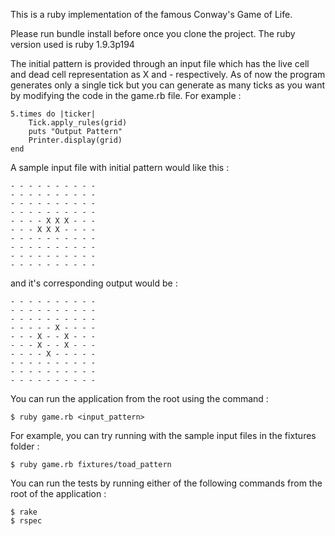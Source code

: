 This is a ruby implementation of the famous Conway's Game of Life.

Please run bundle install before once you clone the project. The ruby version used is ruby 1.9.3p194

The initial pattern is provided through an input file which has the live cell and dead cell representation as X and - respectively. As of now the program generates only a single tick but you can generate as many ticks as you want by modifying the code in the game.rb file. For example :

	5.times do |ticker|
		Tick.apply_rules(grid)
		puts "Output Pattern"
		Printer.display(grid)
	end

A sample input file with initial pattern would like this :

    - - - - - - - - - - 
    - - - - - - - - - - 
    - - - - - - - - - - 
    - - - - - - - - - - 
    - - - - X X X - - - 
    - - - X X X - - - - 
    - - - - - - - - - - 
    - - - - - - - - - - 
    - - - - - - - - - - 
    - - - - - - - - - -

and it's corresponding output would be :

    - - - - - - - - - -
    - - - - - - - - - - 
    - - - - - - - - - - 
    - - - - - X - - - - 
    - - - X - - X - - - 
    - - - X - - X - - - 
    - - - - X - - - - - 
    - - - - - - - - - - 
    - - - - - - - - - - 
    - - - - - - - - - - 

You can run the application from the root using the command :

    $ ruby game.rb <input_pattern>

For example, you can try running with the sample input files in the fixtures folder :

    $ ruby game.rb fixtures/toad_pattern

You can run the tests by running either of the following commands from the root of the application :

    $ rake 
    $ rspec
